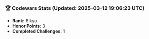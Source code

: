### 🏆 Codewars Stats (Updated: 2025-03-12 19:06:23 UTC)

- **Rank:** 8 kyu
- **Honor Points:** 3
- **Completed Challenges:** 1
